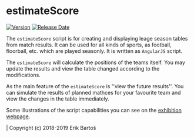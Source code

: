 # estimateScore
[![Version](https://img.shields.io/github/v/release/Mezek/estimateScore)](https://github.com/Mezek/estimateScore/releases)
[![Release Date](https://img.shields.io/github/release-date/Mezek/estimateScore)](https://github.com/Mezek/estimateScore/releases)

The ``estimateScore`` script is for creating and displaying leage season tables from match results. It can be used for all kinds of sports, as football, floorball, etc. which are played seasonly. It is written as ``AngularJS`` script.

The ``estimateScore`` will calculate the positions of the teams itself. You may update the results and view the table changed according to the modifications.

As the main feature of the ``estimateScore`` is ''view the future results''. You can simulate the results of planned mathces for your favourite team and view the changes in the table immediately.

Some illustrations of the script capabilities you can see on the [exhibition webpage](https://mezek.github.io/estimateScore "EstimateScore webpage").

| Copyright (c) 2018-2019 Erik Bartoš
